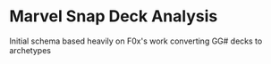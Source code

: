 # Marvel Snap Deck Analysis

Initial schema based heavily on F0x's work converting GG# decks to archetypes
